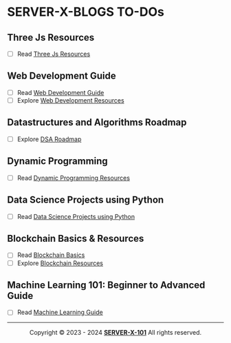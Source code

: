 # SERVER-X-BLOGS TO-DOs

## Three Js Resources
- [ ] Read [Three Js Resources](https://github.com/SERVER-X-101/SERVER-X-BLOGS/blob/main/Three-Js-Resources/README.md)

## Web Development Guide
- [ ] Read [Web Development Guide](https://github.com/SERVER-X-101/SERVER-X-BLOGS/blob/main/Web-Dev-Guide/README.md)
- [ ] Explore [Web Development Resources](https://github.com/SERVER-X-101/SERVER-X-BLOGS/blob/main/Web-Dev-Guide/)

## Datastructures and Algorithms Roadmap
- [ ] Explore [DSA Roadmap](https://github.com/SERVER-X-101/DSA-BASIC-TO-ADVANCED)

## Dynamic Programming
- [ ] Read [Dynamic Programming Resources](https://github.com/SERVER-X-101/SERVER-X-BLOGS/blob/main/Dynamic-Programming/Dynamic-Programming-Resources.md)

## Data Science Projects using Python
- [ ] Read [Data Science Projects using Python](https://github.com/SERVER-X-101/SERVER-X-BLOGS/blob/main/Data-Science/Datascience.md)

## Blockchain Basics & Resources
- [ ] Read [Blockchain Basics](https://github.com/SERVER-X-101/SERVER-X-BLOGS/blob/main/Blockchain/Blockchain-Basics.md)
- [ ] Explore [Blockchain Resources](https://github.com/SERVER-X-101/SERVER-X-BLOGS/blob/main/Blockchain/Blockchain-Resources.md)

## Machine Learning 101: Beginner to Advanced Guide
- [ ] Read [Machine Learning Guide](https://github.com/SERVER-X-101/SERVER-X-BLOGS/blob/main/Machine-Learning/Machine-Learning-Introduction.md)

---

<p align="center">
  Copyright © 2023 - 2024 <b><a href="https://github.com/SERVER-X-101">SERVER-X-101</a></b> All rights reserved. <br/>
</p>

<!-- -->
<!-- -->
<!-- -->
